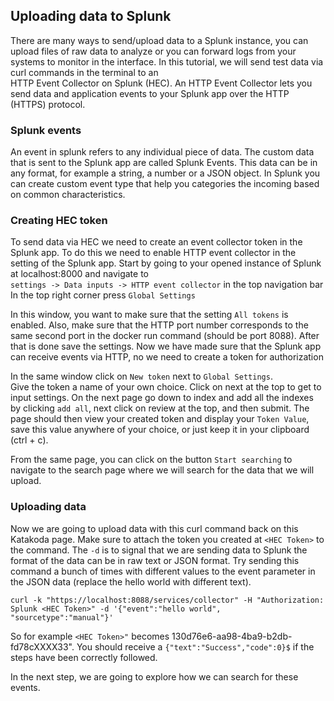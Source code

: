## Uploading data to Splunk
There are many ways to send/upload data to a Splunk instance, you can upload files of raw data to analyze or you can forward logs from your systems to monitor in the interface. In this tutorial, we will send test data via curl commands in the terminal to an  
HTTP Event Collector on Splunk (HEC). An HTTP Event Collector lets you send data and application events to your Splunk app over the HTTP (HTTPS) protocol.
### Splunk events
An event in splunk refers to any individual piece of data. The custom data that is sent to the Splunk app are called Splunk Events. This data can be in any format, for example a string, a number or a JSON object. In Splunk you can create custom event type that help you categories the incoming based on common characteristics.

### Creating HEC token
To send data via HEC we need to create an event collector token in the Splunk app. To do this we need to enable HTTP event collector in the setting of the Splunk app.
Start by going to your opened instance of Splunk at localhost:8000 and navigate to  
 `settings -> Data inputs -> HTTP event collector` in the top navigation bar  
In the top right corner press `Global Settings`
  
In this window, you want to make sure that the setting `All tokens` is enabled. 
Also, make sure that the HTTP port number corresponds to the same second port in the docker run command (should be port 8088). 
After that is done save the settings. Now we have made sure that the Splunk app can receive events via HTTP, no we need to create a token for authorization
  
In the same window click on `New token` next to `Global Settings`.  
Give the token a name of your own choice. Click on next at the top to get to input settings.
On the next page go down to index and add all the indexes by clicking `add all`, next click on review at the top, and then submit.
The page should then view your created token and display your `Token Value`, save this value anywhere of your choice, or just keep it in your clipboard (ctrl + c).
  
From the same page, you can click on the button `Start searching` to navigate to the search page where we will search for the data that we will upload.

### Uploading data
Now we are going to upload data with this curl command back on this Katakoda page. Make sure to attach the token you created at `<HEC Token>` to the command. The `-d` is to signal that we are sending data to Splunk the format of the data can be in raw text or JSON format. Try sending this command a bunch of times with different values to the event parameter in the JSON data (replace the hello world with different text).

`curl -k "https://localhost:8088/services/collector" -H "Authorization: Splunk <HEC Token>" -d '{"event":"hello world", "sourcetype":"manual"}'`  

So for example `<HEC Token>"` becomes 130d76e6-aa98-4ba9-b2db-fd78cXXXX33". You should receive a 
  `{"text":"Success","code":0}$` if the steps have been correctly followed.
 
In the next step, we are going to explore how we can search for these events. 
